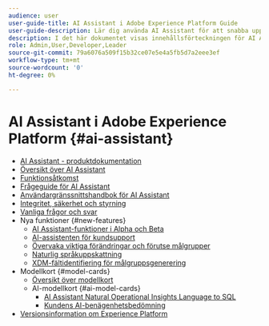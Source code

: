 ```yaml
---
audience: user
user-guide-title: AI Assistant i Adobe Experience Platform Guide
user-guide-description: Lär dig använda AI Assistant för att snabba upp arbetsflödet med Adobe Experience Platform och Real-time Customer Data Platform.
description: I det här dokumentet visas innehållsförteckningen för AI Assistant i Adobe Experience Platform.
role: Admin,User,Developer,Leader
source-git-commit: 79a6076a509f15b32ce07e5e4a5fb5d7a2eee3ef
workflow-type: tm+mt
source-wordcount: '0'
ht-degree: 0%

---
```



# AI Assistant i Adobe Experience Platform {#ai-assistant}

* [AI Assistant - produktdokumentation](landing.md)
* [Översikt över AI Assistant](home.md)
* [Funktionsåtkomst](access.md)
* [Frågeguide för AI Assistant](questions.md)
* [Användargränssnittshandbok för AI Assistant](ui-guide.md)
* [Integritet, säkerhet och styrning](privacy.md)
* [Vanliga frågor och svar](faq.md)
* Nya funktioner {#new-features}
   * [AI Assistant-funktioner i Alpha och Beta](./new-features/alpha-beta.md)
   * [AI-assistenten för kundsupport](./new-features/customer-support.md)
   * [Övervaka viktiga förändringar och förutse målgrupper](./new-features/audience-forecasting.md)
   * [Naturlig språkuppskattning](./new-features/natural-language.md)
   * [XDM-fältidentifiering för målgruppsgenerering](./new-features/xdm-field-discovery.md)
* Modellkort {#model-cards}
   * [Översikt över modellkort](./model-cards/overview.md)
   * AI-modellkort {#ai-model-cards}
      * [AI Assistant Natural Operational Insights Language to SQL](./model-cards/ai-model-cards/natural-language-to-sql.md)
      * [Kundens AI-benägenhetsbedömning](./model-cards/ai-model-cards/customer-ai.md)
* [Versionsinformation om Experience Platform](https://experienceleague.adobe.com/sv/docs/experience-platform/release-notes/latest)

